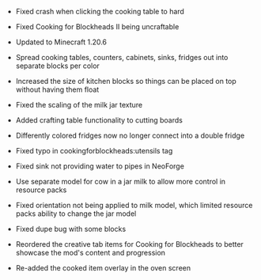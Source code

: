 - Fixed crash when clicking the cooking table to hard
- Fixed Cooking for Blockheads II being uncraftable

- Updated to Minecraft 1.20.6
- Spread cooking tables, counters, cabinets, sinks, fridges out into separate blocks per color
- Increased the size of kitchen blocks so things can be placed on top without having them float
- Fixed the scaling of the milk jar texture
- Added crafting table functionality to cutting boards
- Differently colored fridges now no longer connect into a double fridge
- Fixed typo in cookingforblockheads:utensils tag
- Fixed sink not providing water to pipes in NeoForge
- Use separate model for cow in a jar milk to allow more control in resource packs
- Fixed orientation not being applied to milk model, which limited resource packs ability to change the jar model
- Fixed dupe bug with some blocks
- Reordered the creative tab items for Cooking for Blockheads to better showcase the mod's content and progression
- Re-added the cooked item overlay in the oven screen